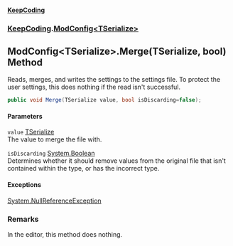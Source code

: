 #### [KeepCoding](index.md 'index')
### [KeepCoding](KeepCoding.md 'KeepCoding').[ModConfig&lt;TSerialize&gt;](ModConfig.TSerialize..md 'KeepCoding.ModConfig&lt;TSerialize&gt;')
## ModConfig&lt;TSerialize&gt;.Merge(TSerialize, bool) Method
Reads, merges, and writes the settings to the settings file. To protect the user settings, this does nothing if the read isn't successful.  
```csharp
public void Merge(TSerialize value, bool isDiscarding=false);
```
#### Parameters
<a name='KeepCoding.ModConfig.TSerialize..Merge(TSerialize.bool).value'></a>
`value` [TSerialize](ModConfig.TSerialize..md#KeepCoding.ModConfig.TSerialize..TSerialize 'KeepCoding.ModConfig&lt;TSerialize&gt;.TSerialize')  
The value to merge the file with.
  
<a name='KeepCoding.ModConfig.TSerialize..Merge(TSerialize.bool).isDiscarding'></a>
`isDiscarding` [System.Boolean](https://docs.microsoft.com/en-us/dotnet/api/System.Boolean 'System.Boolean')  
Determines whether it should remove values from the original file that isn't contained within the type, or has the incorrect type.
  
#### Exceptions
[System.NullReferenceException](https://docs.microsoft.com/en-us/dotnet/api/System.NullReferenceException 'System.NullReferenceException')  
### Remarks
In the editor, this method does nothing.  
